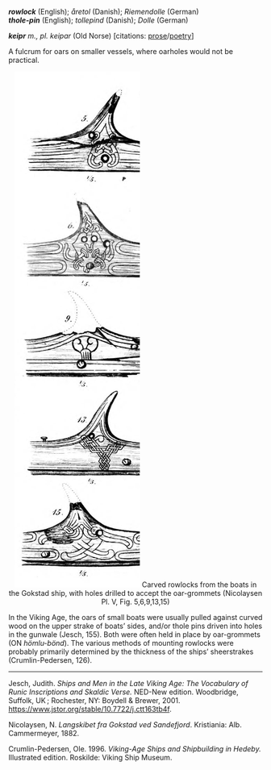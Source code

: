 **_rowlock_** (English); _åretol_ (Danish); _Riemendolle_ (German)  
**_thole-pin_** (English); _tollepind_ (Danish); _Dolle_ (German)

_**keipr** m., pl. keipar_ (Old Norse) [citations: [prose](https://onp.ku.dk/onp/onp.php?o42936)/[poetry](https://lexiconpoeticum.org/m.php?p=lemma&i=44158)]  

  A fulcrum for oars on smaller vessels, where oarholes would not be practical. 

<div align="center">
  
  ![rowlocks from Gokstad ship](../images/Rowlocks_Gokstad.png)
  Carved rowlocks from the boats in the Gokstad ship, with holes drilled to accept the oar-grommets (Nicolaysen Pl. V, Fig. 5,6,9,13,15)

</div>

  In the Viking Age, the oars of small boats were usually pulled against curved wood on the upper strake of boats’ sides, and/or thole pins driven into holes in the gunwale (Jesch, 155). Both were often held in place by oar-grommets (ON _hömlu-bönd_). The various methods of mounting rowlocks were probably primarily determined by the thickness of the ships’ sheerstrakes (Crumlin-Pedersen, 126). 

---
  Jesch, Judith. _Ships and Men in the Late Viking Age: The Vocabulary of Runic Inscriptions and Skaldic Verse._ NED-New edition. Woodbridge, Suffolk, UK ; Rochester, NY: Boydell & Brewer, 2001. https://www.jstor.org/stable/10.7722/j.ctt163tb4f.

  Nicolaysen, N. _Langskibet fra Gokstad ved Sandefjord_. Kristiania: Alb. Cammermeyer, 1882.

  Crumlin-Pedersen, Ole. 1996. _Viking-Age Ships and Shipbuilding in Hedeby._ Illustrated edition. Roskilde: Viking Ship Museum.
